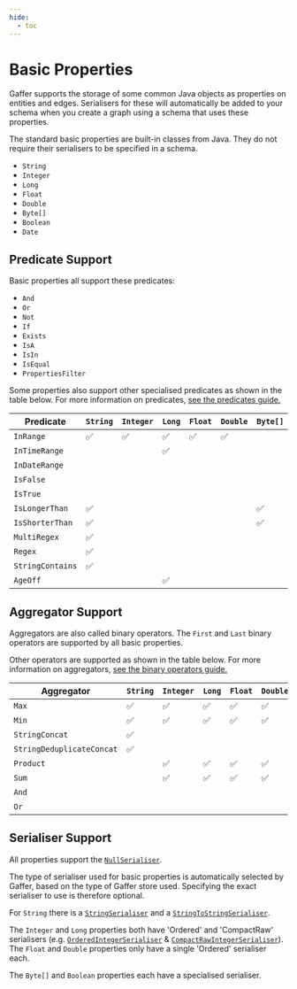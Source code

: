 ```yaml
---
hide:
  - toc
---
```


# Basic Properties

Gaffer supports the storage of some common Java objects as properties on entities and edges. Serialisers for these will automatically be added to your schema when you create a graph using a schema that uses these properties.

The standard basic properties are built-in classes from Java. They do not require their serialisers to be specified in a schema.

- `String`
- `Integer`
- `Long`
- `Float`
- `Double`
- `Byte[]`
- `Boolean`
- `Date`

## Predicate Support

Basic properties all support these predicates:

- `And`
- `Or`
- `Not`
- `If`
- `Exists`
- `IsA`
- `IsIn`
- `IsEqual`
- `PropertiesFilter`

Some properties also support other specialised predicates as shown in the table below. For more information on predicates, [see the predicates guide.](../predicates-guide/predicates.md)

Predicate | `String` | `Integer` | `Long` | `Float` | `Double` | `Byte[]` | `Boolean` | `Date`
--------- | ------ | ------- | ---- | ----- | ------ | ------ | ------- | ----
`InRange` | ✅ | ✅ | ✅ | ✅ | ✅ | | ✅ | ✅
`InTimeRange` | | | ✅ | | | | | 
`InDateRange` | | | | | | | | ✅
`IsFalse` | | | | | | | ✅ | 
`IsTrue` | | | | | | | ✅ | 
`IsLongerThan` | ✅ | | | | | ✅ | | 
`IsShorterThan` | ✅ | | | | | ✅ | | 
`MultiRegex` | ✅ | | | | | | | 
`Regex` | ✅ | | | | | | | 
`StringContains` | ✅ | | | | | | | 
`AgeOff` | | | ✅ | | | | | 


## Aggregator Support

Aggregators are also called binary operators. The `First` and `Last` binary operators are supported by all basic properties.

Other operators are supported as shown in the table below. For more information on aggregators, [see the binary operators guide.](../binary-operators-guide/binary-operators.md)

Aggregator | `String` | `Integer` | `Long` | `Float` | `Double` | `Byte[]` | `Boolean` | `Date`
---------- | ------ | ------- | ---- | ----- | ------ | ------ | ------- | ----
`Max` | ✅ | ✅ | ✅ | ✅ | ✅ | | ✅ | ✅
`Min` | ✅ | ✅ | ✅ | ✅ | ✅ | | ✅ | ✅
`StringConcat` | ✅ | | | | | | | 
`StringDeduplicateConcat` | ✅ | | | | | | | 
`Product` | | ✅ | ✅ | ✅ | ✅ | | | 
`Sum` | | ✅ | ✅ | ✅ | ✅ | | | 
`And` | | | | | | | ✅ | 
`Or` | | | | | | | ✅ | 

## Serialiser Support

All properties support the [`NullSerialiser`](https://gchq.github.io/Gaffer/uk/gov/gchq/gaffer/serialisation/implementation/NullSerialiser.html).

The type of serialiser used for basic properties is automatically selected by Gaffer, based on the type of Gaffer store used. Specifying the exact serialiser to use is therefore optional.

For `String` there is a [`StringSerialiser`](https://gchq.github.io/Gaffer/uk/gov/gchq/gaffer/serialisation/implementation/StringSerialiser.html) and a [`StringToStringSerialiser`](https://gchq.github.io/Gaffer/uk/gov/gchq/gaffer/serialisation/implementation/tostring/StringToStringSerialiser.html).

The `Integer` and `Long` properties both have 'Ordered' and 'CompactRaw' serialisers (e.g. [`OrderedIntegerSerialiser`](https://gchq.github.io/Gaffer/uk/gov/gchq/gaffer/serialisation/implementation/ordered/OrderedIntegerSerialiser.html) & [`CompactRawIntegerSerialiser`](https://gchq.github.io/Gaffer/uk/gov/gchq/gaffer/serialisation/implementation/raw/CompactRawIntegerSerialiser.html)). The `Float` and `Double` properties only have a single 'Ordered' serialiser each.

The `Byte[]` and `Boolean` properties each have a specialised serialiser.
